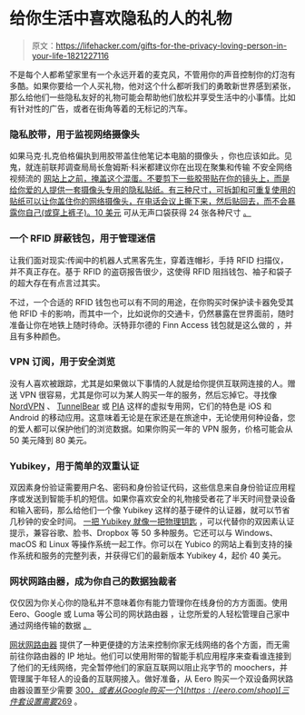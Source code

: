 # 给你生活中喜欢隐私的人的礼物

> 原文：<https://lifehacker.com/gifts-for-the-privacy-loving-person-in-your-life-1821227116>

不是每个人都希望家里有一个永远开着的麦克风，不管用你的声音控制你的灯泡有多酷。如果你要给一个人买礼物，他对这个什么都听我们的勇敢新世界感到紧张，那么给他们一些隐私友好的礼物可能会帮助他们放松并享受生活中的小事情。比如有针对性的广告，或者在街角等着的无标记的汽车。



### **隐私胶带，用于监视网络摄像头**

如果马克·扎克伯格偏执到用胶带盖住他笔记本电脑的摄像头 ，你也应该如此。见鬼，就连前联邦调查局局长詹姆斯·科米都建议你在出现在聚集和传输 不安全网络视频流的 [网站上之前，掩盖这个混蛋。不要剪下一些胶带贴在你的镜头上，而是给你爱的人提供一套摄像头专用的隐私贴纸。有三种尺寸，可拆卸和可重复使用的贴纸可以让你盖住你的网络摄像头，在电话会议上撕下来，然后贴回去，而不会暴露你自己(或穿上裤子)。10 美元](https://gizmodo.com/a-creepy-website-is-streaming-from-73-000-private-secur-1655653510) 可从无声口袋获得 24 张各种尺寸 [。](https://silent-pocket.com/collections/accessories/products/webcam-laptop-privacy-stickers-cover?variant=4133614059548)

### **一个 RFID 屏蔽钱包，用于管理迷信**

让我们面对现实:传闻中的机器人式黑客先生，穿着连帽衫，手持 RFID 扫描仪，并不真正存在。基于 RFID 的盗窃报告很少，这使得 RFID 阻挡钱包、袖子和袋子的超大存在有点言过其实。

不过，一个合适的 RFID 钱包也可以有不同的用途，在你购买时保护读卡器免受其他 RFID 卡的影响，而其中一个，比如说你的交通卡，仍然暴露在世界面前，随时准备让你在地铁上随时待命。沃特菲尔德的 Finn Access 钱包就是这么做的 ，并且有多种颜色。

### **VPN 订阅，用于安全浏览**

没有人喜欢被跟踪，尤其是如果做以下事情的人就是给你提供互联网连接的人。赠送 VPN 很容易，尤其是你可以为某人购买一年的服务，然后忘掉它。寻找像 [NordVPN](https://lifehacker.com/how-to-use-a-vpn-to-get-free-movies-and-tv-1819853082) 、 [TunnelBear](https://lifehacker.com/tunnelbear-cleans-up-its-interface-improves-connection-1786948414) 或 [PIA](http://gear.lifehacker.com/the-best-vpn-service-is-private-internet-access-1794083573) 这样的虚拟专用网，它们的特色是 iOS 和 Android 的移动应用。这意味着无论是在家还是在旅途中，无论使用何种设备，您的爱人都可以保护他们的浏览数据。如果你购买一年的 VPN 服务，价格可能会从 50 美元降到 80 美元。

### **Yubikey，用于简单的双重认证**

双因素身份验证需要用户名、密码和身份验证代码，这些信息来自身份验证应用程序或发送到智能手机的短信。如果你喜欢安全的礼物接受者花了半天时间登录设备和输入密码，那么给他们一个像 Yubikey 这样的基于硬件的认证器，就可以节省几秒钟的安全时间。 [一把 Yubikey 就像一把物理钥匙](https://www.yubico.com/products/yubikey-hardware/) ，可以代替你的双因素认证提示，兼容谷歌、脸书、Dropbox 等 50 多种服务。它还可以与 Windows、macOS 和 Linux 等操作系统一起工作。你可以在 Yubico 的网站上看到支持的操作系统和服务的完整列表，并获得它们的最新版本 Yubikey 4，起价 40 美元。

### **网状网路由器，成为你自己的数据独裁者**

仅仅因为你关心你的隐私并不意味着你有能力管理你在线身份的方方面面。使用 Eero、Google 或 Luma 等公司的网状路由器 ，让您所爱的人轻松管理自己家中通过网络传输的数据 [。](https://lifehacker.com/a-500-router-and-the-price-of-convenience-1769530809)

[网状网路由器](https://lifehacker.com/what-is-mesh-networking-and-will-it-solve-my-wi-fi-prob-1789814700#_ga=2.9217008.494547601.1513042105-167189482.1495477587) 提供了一种更便捷的方法来控制你家无线网络的各个方面，而无需前往你路由器的 IP 地址。他们可以使用附带的智能手机应用程序来查看谁连接到了他们的无线网络，完全暂停他们的家庭互联网以阻止兆字节的 moochers，并管理属于年轻人的设备的互联网接入。做好准备，从 Eero 购买一个双设备网状路由器设置至少需要 [$300，或者从 Google 购买一个](https://eero.com/shop) [三件套设置需要$269](https://store.google.com/config/google_wifi) 。
